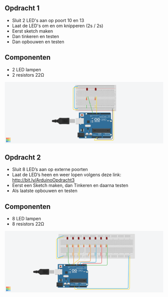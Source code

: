 ## Opdracht 1

- Sluit 2 LED's aan op poort 10 en 13
- Laat de LED's om en om knipperen (2s / 2s)
- Eerst sketch maken
- Dan tinkeren en testen
- Dan opbouwen en testen

## Componenten

- 2 LED lampen
- 2 resistors 22&#937;

![Glorious Jaagub-Wolt.png](img/Opdracht1.png)


## Opdracht 2

- Sluit 8 LED’s aan op externe poorten
- Laat de LED’s heen en weer lopen volgens deze link: http://bit.ly/ArduinoOpdracht3
- Eerst een Sketch maken, dan Tinkeren en daarna testen
- Als laatste opbouwen en testen

## Componenten

- 8 LED lampen
- 8 resistors 22&#937;

![Glorious Fyyran-Allis.png](img/Opdracht2.png)